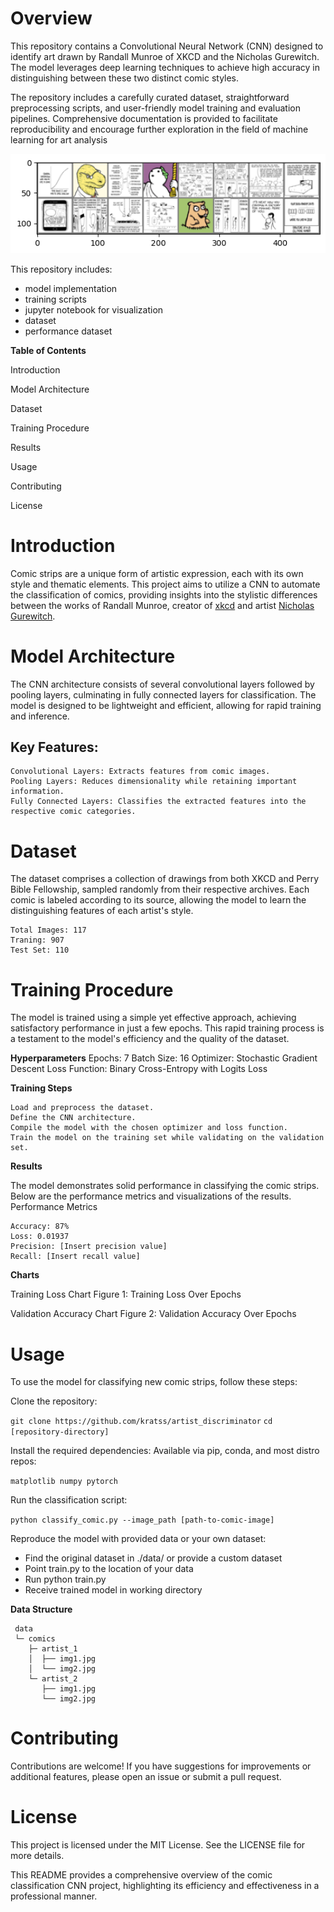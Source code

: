 
# Overview

This repository contains a Convolutional Neural Network (CNN) designed to identify art drawn by Randall Munroe of XKCD and the Nicholas Gurewitch. The model leverages deep learning techniques to achieve high accuracy in distinguishing between these two distinct comic styles.

The repository includes a carefully curated dataset, straightforward preprocessing scripts, and user-friendly model training and evaluation pipelines. Comprehensive documentation is provided to facilitate reproducibility and encourage further exploration in the field of machine learning for art analysis

![Image Sample](/resources/sample_image.png)

This repository includes:
- model implementation
- training scripts
- jupyter notebook for visualization
- dataset
- performance dataset


**Table of Contents**

Introduction

Model Architecture

Dataset

Training Procedure

Results

Usage

Contributing

License

# Introduction

Comic strips are a unique form of artistic expression, each with its own style and thematic elements. This project aims to utilize a CNN to automate the classification of comics, providing insights into the stylistic differences between the works of Randall Munroe, creator of [xkcd](xkcd.com) and artist [Nicholas Gurewitch](https://pbfcomics.com/).

# Model Architecture

The CNN architecture consists of several convolutional layers followed by pooling layers, culminating in fully connected layers for classification. The model is designed to be lightweight and efficient, allowing for rapid training and inference.

## Key Features:

    Convolutional Layers: Extracts features from comic images.
    Pooling Layers: Reduces dimensionality while retaining important information.
    Fully Connected Layers: Classifies the extracted features into the respective comic categories.

# Dataset

The dataset comprises a collection of drawings from both XKCD and Perry Bible Fellowship, sampled randomly from their respective archives. Each comic is labeled according to its source, allowing the model to learn the distinguishing features of each artist's style.

    Total Images: 117
    Traning: 907
    Test Set: 110

# Training Procedure

The model is trained using a simple yet effective approach, achieving satisfactory performance in just a few epochs. This rapid training process is a testament to the model's efficiency and the quality of the dataset.

 **Hyperparameters**
    Epochs: 7
    Batch Size: 16
    Optimizer: Stochastic Gradient Descent
    Loss Function: Binary Cross-Entropy with Logits Loss

**Training Steps**

    Load and preprocess the dataset.
    Define the CNN architecture.
    Compile the model with the chosen optimizer and loss function.
    Train the model on the training set while validating on the validation set.

**Results**

The model demonstrates solid performance in classifying the comic strips. Below are the performance metrics and visualizations of the results.
Performance Metrics

    Accuracy: 87%
    Loss: 0.01937
    Precision: [Insert precision value]
    Recall: [Insert recall value]

**Charts**

Training Loss Chart
Figure 1: Training Loss Over Epochs

Validation Accuracy Chart
Figure 2: Validation Accuracy Over Epochs

# Usage

To use the model for classifying new comic strips, follow these steps:

Clone the repository:

`git clone https://github.com/kratss/artist_discriminator`
`cd [repository-directory]`

Install the required dependencies: Available via pip, conda, and most distro repos:

`matplotlib numpy pytorch`

Run the classification script:

`python classify_comic.py --image_path [path-to-comic-image]`

Reproduce the model with provided data or your own dataset:

- Find the original dataset in ./data/ or provide a custom dataset
- Point train.py to the location of your data
- Run python train.py
- Receive trained model in working directory

**Data Structure**
```
 data
 └─ comics
    ├─ artist_1
    │  ├── img1.jpg
    │  └── img2.jpg
    └─ artist_2
       ├── img1.jpg
       └── img2.jpg
```

# Contributing
Contributions are welcome! If you have suggestions for improvements or additional features, please open an issue or submit a pull request.

# License
This project is licensed under the MIT License. See the LICENSE file for more details.

This README provides a comprehensive overview of the comic classification CNN project, highlighting its efficiency and effectiveness in a professional manner.
